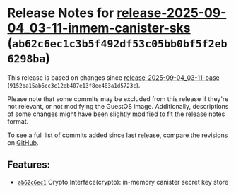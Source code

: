 Release Notes for [release-2025-09-04\_03-11-inmem-canister-sks](https://github.com/dfinity/ic/tree/release-2025-09-04_03-11-inmem-canister-sks) (`ab62c6ec1c3b5f492df53c05bb0bf5f2eb6298ba`)
=============================================================================================================================================================================================

This release is based on changes since [release-2025-09-04\_03-11-base](https://dashboard.internetcomputer.org/release/9152ba15ab6cc3c12eb407e13f8ee483a1d5723c) (`9152ba15ab6cc3c12eb407e13f8ee483a1d5723c`).

Please note that some commits may be excluded from this release if they're not relevant, or not modifying the GuestOS image.
Additionally, descriptions of some changes might have been slightly modified to fit the release notes format.

To see a full list of commits added since last release, compare the revisions on [GitHub](https://github.com/dfinity/ic/compare/release-2025-09-04_03-11-base...release-2025-09-04_03-11-inmem-canister-sks).

Features:
---------

* [`ab62c6ec1`](https://github.com/dfinity/ic/commit/ab62c6ec1) Crypto,Interface(crypto): in-memory canister secret key store
